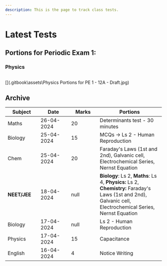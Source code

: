 ```yaml
---
description: This is the page to track class tests.
---
```


# Latest Tests
## Portions for Periodic Exam 1:
### Physics
<figure><img src="../../../.gitbook/assets/Physics Portions for PE 1 - 12A - Draft.jpg" alt=""><figcaption></figcaption></figure>
[](.gitbook\assets\Physics Portions for PE 1 - 12A - Draft.jpg)


## Archive

<table><thead><tr><th width="115">Subject</th><th width="155">Date</th><th width="124" data-type="number">Marks</th><th width="316.33331298828125">Portions</th></tr></thead><tbody><tr><td>Maths</td><td>26-04-2024</td><td>20</td><td>Determinants test - 30 minutes</td></tr><tr><td>Biology</td><td>25-04-2024</td><td>15</td><td>MCQs -> Ls 2 - Human Reproduction</td></tr><tr><td>Chem</td><td>25-04-2024</td><td>20</td><td>Faraday's Laws (1st and 2nd), Galvanic cell, Electrochemical Series, Nernst Equation</td></tr><tr><td><strong>NEET/JEE</strong></td><td>18-04-2024</td><td>null</td><td><strong>Biology</strong>: Ls 2, <strong>Maths</strong>: Ls 4, <strong>Physics:</strong> Ls 2, <strong>Chemistry:</strong> Faraday's Laws (1st and 2nd), Galvanic cell, Electrochemical Series, Nernst Equation</td></tr><tr><td>Biology</td><td>17-04-2024</td><td>null</td><td>Ls 2 - Human Reproduction</td></tr><tr><td>Physics</td><td>17-04-2024</td><td>15</td><td>Capacitance</td></tr><tr><td>English</td><td>16-04-2024</td><td>4</td><td>Notice Writing</td></tr></tbody></table>

